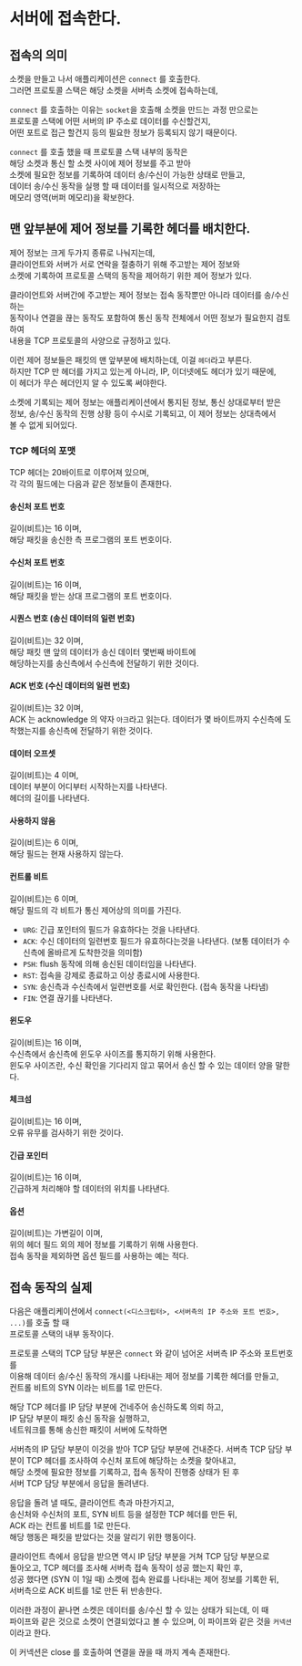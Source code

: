 # 서버에 접속한다.

## 접속의 의미

소켓을 만들고 나서 애플리케이션은 `connect` 를 호출한다.  
그러면 프로토콜 스택은 해당 소켓을 서버측 소켓에 접속하는데,  

`connect` 를 호출하는 이유는 `socket`을 호출해 소켓을 만드는 과정 만으로는  
프로토콜 스택에 어떤 서버의 IP 주소로 데이터를 수신할건지,   
어떤 포트로 접근 할건지 등의 필요한 정보가 등록되지 않기 때문이다.

`connect` 를 호출 했을 때 프로토콜 스택 내부의 동작은  
해당 소켓과 통신 할 소켓 사이에 제어 정보를 주고 받아   
소켓에 필요한 정보를 기록하여 데이터 송/수신이 가능한 상태로 만들고,  
데이터 송/수신 동작을 실행 할 때 데이터를 일시적으로 저장하는   
메모리 영역(버퍼 메모리)을 확보한다.

## 맨 앞부분에 제어 정보를 기록한 헤더를 배치한다.

제어 정보는 크게 두가지 종류로 나눠지는데,  
클라이언트와 서버가 서로 연락을 절충하기 위해 주고받는 제어 정보와  
소켓에 기록하여 프로토콜 스택의 동작을 제어하기 위한 제어 정보가 있다.

클라이언트와 서버간에 주고받는 제어 정보는 접속 동작뿐만 아니라 데이터를 송/수신하는  
동작이나 연결을 끊는 동작도 포함하여 통신 동작 전체에서 어떤 정보가 필요한지 검토하여  
내용을 TCP 프로토콜의 사양으로 규정하고 있다.

이런 제어 정보들은 패킷의 맨 앞부분에 배치하는데, 이걸 `헤더`라고 부른다.  
하지만 TCP 만 헤더를 가지고 있는게 아니라, IP, 이더넷에도 헤더가 있기 때문에,  
이 헤더가 무슨 헤더인지 알 수 있도록 써야한다.

소켓에 기록되는 제어 정보는 애플리케이션에서 통지된 정보, 통신 상대로부터 받은  
정보, 송/수신 동작의 진행 상황 등이 수시로 기록되고, 이 제어 정보는 상대측에서  
볼 수 없게 되어있다.

### TCP 헤더의 포맷

TCP 헤더는 20바이트로 이루어져 있으며,  
각 각의 필드에는 다음과 같은 정보들이 존재한다.

#### 송신처 포트 번호

길이(비트)는 16 이며,  
해당 패킷을 송신한 측 프로그램의 포트 번호이다.

#### 수신처 포트 번호

길이(비트)는 16 이며,  
해당 패킷을 받는 상대 프로그램의 포트 번호이다.

#### 시퀀스 번호 (송신 데이터의 일련 번호)

길이(비트)는 32 이며,  
해당 패킷 맨 앞의 데이터가 송신 데이터 몇번째 바이트에  
해당하는지를 송신측에서 수신측에 전달하기 위한 것이다.

#### ACK 번호 (수신 데이터의 일련 번호)

길이(비트)는 32 이며,  
ACK 는 acknowledge 의 약자 `아크`라고 읽는다.
데이터가 몇 바이트까지 수신측에 도착했는지를 송신측에 전달하기 위한 것이다.

#### 데이터 오프셋

길이(비트)는 4 이며,  
데이터 부분이 어디부터 시작하는지를 나타낸다.  
헤더의 길이를 나타낸다.

#### 사용하지 않음

길이(비트)는 6 이며,  
해당 필드는 현재 사용하지 않는다.

#### 컨트롤 비트

길이(비트)는 6 이며,  
해당 필드의 각 비트가 통신 제어상의 의미를 가진다.
- `URG`: 긴급 포인터의 필드가 유효하다는 것을 나타낸다.
- `ACK`: 수신 데이터의 일련번호 필드가 유효하다는것을 나타낸다. (보통 데이터가 수신측에 올바르게 도착한것을 의미함)
- `PSH`: flush 동작에 의해 송신된 데이터임을 나타낸다.
- `RST`: 접속을 강제로 종료하고 이상 종료시에 사용한다.
- `SYN`: 송신측과 수신측에서 일련번호를 서로 확인한다. (접속 동작을 나타냄)
- `FIN`: 연결 끊기를 나타낸다.

#### 윈도우

길이(비트)는 16 이며,  
수신측에서 송신측에 윈도우 사이즈를 통지하기 위해 사용한다.  
윈도우 사이즈란, 수신 확인을 기다리지 않고 묶어서 송신 할 수 있는 데이터 양을 말한다.

#### 체크섬

길이(비트)는 16 이며,  
오류 유무를 검사하기 위한 것이다.

#### 긴급 포인터

길이(비트)는 16 이며,  
긴급하게 처리해야 할 데이터의 위치를 나타낸다.

#### 옵션

길이(비트)는 가변길이 이며,  
위의 헤더 필드 외의 제어 정보를 기록하기 위해 사용한다.  
접속 동작을 제외하면 옵션 필드를 사용하는 예는 적다.

## 접속 동작의 실제

다음은 애플리케이션에서 `connect(<디스크립터>, <서버측의 IP 주소와 포트 번호>, ...)`를 호출 할 때  
프로토콜 스택의 내부 동작이다.

프로토콜 스택의 TCP 담당 부분은 `connect` 와 같이 넘어온 서버측 IP 주소와 포트번호를  
이용해 데이터 송/수신 동작의 개시를 나타내는 제어 정보를 기록한 헤더를 만들고,  
컨트롤 비트의 SYN 이라는 비트를 1로 만든다.  

해당 TCP 헤더를 IP 담당 부분에 건네주어 송신하도록 의뢰 하고,  
IP 담당 부분이 패킷 송신 동작을 실행하고,  
네트워크를 통해 송신한 패킷이 서버에 도착하면  

서버측의 IP 담당 부분이 이것을 받아 TCP 담당 부분에 건내준다.
서버측 TCP 담당 부분이 TCP 헤더를 조사하여 수신처 포트에 해당하는 소켓을 찾아내고,  
해당 소켓에 필요한 정보를 기록하고, 접속 동작이 진행중 상태가 된 후   
서버 TCP 담당 부분에서 응답을 돌려낸다.

응답을 돌려 낼 때도, 클라이언트 측과 마찬가지고,  
송신처와 수신처의 포트, SYN 비트 등을 설정한 TCP 헤더를 만든 뒤,  
ACK 라는 컨트롤 비트를 1로 만든다.  
해당 행동은 패킷을 받았다는 것을 알리기 위한 행동이다.

클라이언트 측에서 응답을 받으면 역시 IP 담당 부분을 거쳐 TCP 담당 부분으로  
돌아오고, TCP 헤더를 조사해 서버측 접속 동작이 성공 했는지 확인 후,  
성공 했다면 (SYN 이 1일 때) 소켓에 접속 완료를 나타내는 제어 정보를 기록한 뒤,  
서버측으로 ACK 비트를 1로 만든 뒤 반송한다.

이러한 과정이 끝나면 소켓은 데이터를 송/수신 할 수 있는 상태가 되는데, 이 때  
파이프와 같은 것으로 소켓이 연결되었다고 볼 수 있으며, 이 파이프와 같은 것을 `커넥션` 이라고 한다.

이 커넥션은 close 를 호출하여 연결을 끊을 때 까지 계속 존재한다.
